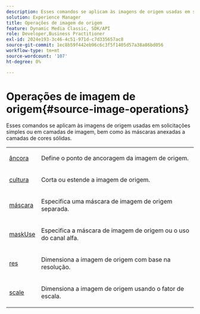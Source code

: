 ```yaml
---
description: Esses comandos se aplicam às imagens de origem usadas em solicitações simples ou em camadas de imagem, bem como às máscaras anexadas a camadas de cores sólidas.
solution: Experience Manager
title: Operações de imagem de origem
feature: Dynamic Media Classic, SDK/API
role: Developer,Business Practitioner
exl-id: 2024e193-3c46-4c51-971d-c7d335657ac8
source-git-commit: 1ec8b59f442eb96c6c3f5f1405d57a38a86bd056
workflow-type: tm+mt
source-wordcount: '107'
ht-degree: 0%

---
```


# Operações de imagem de origem{#source-image-operations}

Esses comandos se aplicam às imagens de origem usadas em solicitações simples ou em camadas de imagem, bem como às máscaras anexadas a camadas de cores sólidas.

<table id="simpletable_86AF12F2BD0B4F8698A008F8A20BAEF0"> 
 <tr class="strow"> 
  <td class="stentry"> <p><a href="../../../../../../is-api/http-ref/image-serving-api-ref/c-http-protocol-reference/c-command-reference/r-anchor.md#reference-6661e548ab284b82828d8d94c8ddeb7c" type="reference" format="dita" scope="local"> âncora</a> </p></td> 
  <td class="stentry"> <p>Define o ponto de ancoragem da imagem de origem. </p></td> 
 </tr> 
 <tr class="strow"> 
  <td class="stentry"> <p> <a href="../../../../../../is-api/http-ref/image-serving-api-ref/c-http-protocol-reference/c-command-reference/r-crop.md#reference-6fd0f6399966446ab4425ce050572eab" type="reference" format="dita" scope="local"> cultura</a> </p></td> 
  <td class="stentry"> <p>Corta ou estende a imagem de origem. </p></td> 
 </tr> 
 <tr class="strow"> 
  <td class="stentry"> <p><a href="../../../../../../is-api/http-ref/image-serving-api-ref/c-http-protocol-reference/c-command-reference/r-mask.md#reference-922254e027404fb890b850e2723ee06e" type="reference" format="dita" scope="local"> máscara</a> </p></td> 
  <td class="stentry"> <p>Especifica uma máscara de imagem de origem separada. </p></td> 
 </tr> 
 <tr class="strow"> 
  <td class="stentry"> <p> <a href="../../../../../../is-api/http-ref/image-serving-api-ref/c-http-protocol-reference/c-command-reference/r-maskuse.md#reference-9bb1fb5eee4a4bd38f33dadc1a752464" type="reference" format="dita" scope="local"> maskUse</a> </p></td> 
  <td class="stentry"> <p>Especifica a máscara de imagem de origem ou o uso do canal alfa. </p></td> 
 </tr> 
 <tr class="strow"> 
  <td class="stentry"> <p> <a href="../../../../../../is-api/http-ref/image-serving-api-ref/c-http-protocol-reference/c-command-reference/r-res.md#reference-3d6fe416801148dea0f786f2b5169e55" type="reference" format="dita" scope="local"> res</a> </p></td> 
  <td class="stentry"> <p>Dimensiona a imagem de origem com base na resolução. </p></td> 
 </tr> 
 <tr class="strow"> 
  <td class="stentry"> <p><a href="../../../../../../is-api/http-ref/image-serving-api-ref/c-http-protocol-reference/c-command-reference/r-is-http-scale.md#reference-098c30cea1764f189e6f7c7e400cc065" type="reference" format="dita" scope="local"> scale</a> </p></td> 
  <td class="stentry"> <p>Dimensiona a imagem de origem usando o fator de escala. </p></td> 
 </tr> 
</table>
